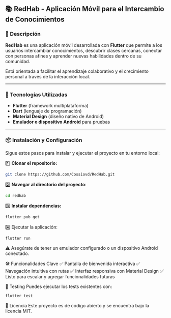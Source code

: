 ## 📚 RedHab - Aplicación Móvil para el Intercambio de Conocimientos

### 📌 Descripción

**RedHab** es una aplicación móvil desarrollada con **Flutter** que permite a los usuarios intercambiar conocimientos, descubrir clases cercanas, conectar con personas afines y aprender nuevas habilidades dentro de su comunidad.

Está orientada a facilitar el aprendizaje colaborativo y el crecimiento personal a través de la interacción local.

---

### 🚀 Tecnologías Utilizadas

- **Flutter** (framework multiplataforma)
- **Dart** (lenguaje de programación)
- **Material Design** (diseño nativo de Android)
- **Emulador o dispositivo Android** para pruebas

---

### 📦 Instalación y Configuración

Sigue estos pasos para instalar y ejecutar el proyecto en tu entorno local:

1️⃣ **Clonar el repositorio:**

```bash
git clone https://github.com/Cossiovd/RedHab.git
```

2️⃣ **Navegar al directorio del proyecto**:

```bash
cd redhab
```

3️⃣ **Instalar dependencias:**

```bash
flutter pub get
```

4️⃣ Ejecutar la aplicación:

```bash
flutter run
```
⚠️ Asegúrate de tener un emulador configurado o un dispositivo Android conectado.


🛠️ Funcionalidades Clave
✅ Pantalla de bienvenida interactiva
✅ Navegación intuitiva con rutas
✅ Interfaz responsiva con Material Design
✅ Listo para escalar y agregar funcionalidades futuras

🧪 Testing
Puedes ejecutar los tests existentes con:

```bash
flutter test
```

📜 Licencia
Este proyecto es de código abierto y se encuentra bajo la licencia MIT.